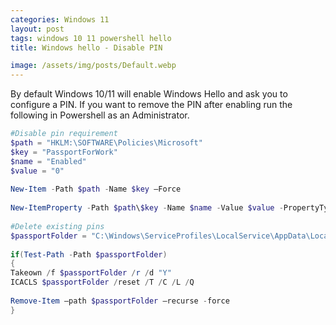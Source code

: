 ```yaml
---
categories: Windows 11
layout: post
tags: windows 10 11 powershell hello
title: Windows hello - Disable PIN

image: /assets/img/posts/Default.webp
---
```


By default Windows 10/11 will enable Windows Hello and ask you to configure a PIN.
If you want to remove the PIN after enabling run the following in Powershell as an Administrator.

```powershell
#Disable pin requirement
$path = "HKLM:\SOFTWARE\Policies\Microsoft"
$key = "PassportForWork"
$name = "Enabled"
$value = "0"
 
New-Item -Path $path -Name $key –Force
 
New-ItemProperty -Path $path\$key -Name $name -Value $value -PropertyType DWORD -Force
 
#Delete existing pins
$passportFolder = "C:\Windows\ServiceProfiles\LocalService\AppData\Local\Microsoft\Ngc"
 
if(Test-Path -Path $passportFolder)
{
Takeown /f $passportFolder /r /d "Y"
ICACLS $passportFolder /reset /T /C /L /Q
 
Remove-Item –path $passportFolder –recurse -force
}
```